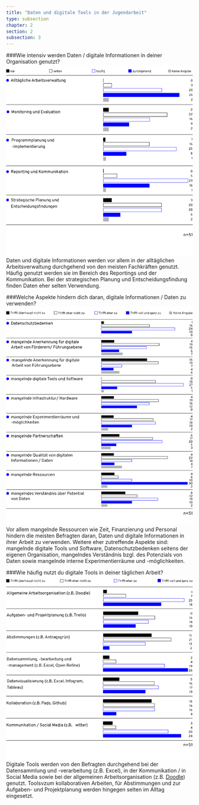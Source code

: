 ```yaml
---
title: "Daten und digitale Tools in der Jugendarbeit"
type: subsection
chapter: 2
section: 2
subsection: 3
---
```


###Wie intensiv werden Daten / digitale Informationen in deiner Organisation genutzt?
![nutzung](/images/10-nutzung-von-daten.svg "nutzung")
Daten und digitale Informationen werden vor allem in der alltäglichen Arbeitsverwaltung durchgehend 
von den meisten Fachkräften genutzt. Häufig genutzt werden sie im Bereich des Reportings und der 
Kommunikation. Bei der strategischen Planung und Entscheidungsfindung finden Daten eher selten Verwendung.

###Welche Aspekte hindern dich daran, digitale Informationen / Daten zu verwenden?
![hindernisse](/images/11-hindernisse.svg "hindernisse")
Vor allem mangelnde Ressourcen wie Zeit, Finanzierung und Personal hindern die meisten
Befragten daran, Daten und digitale Informationen in ihrer Arbeit zu verwenden. Weitere eher
zutreffende Aspekte sind: mangelnde digitale Tools und Software, Datenschutzbedenken seitens
der eigenen Organisation, mangelndes Verständnis bzgl. des Potenzials von Daten sowie
mangelnde interne Experimentierräume und -möglichkeiten.

###Wie häufig nutzt du digitale Tools in deiner täglichen Arbeit?
![haeufigkeit](/images/12-haeufigkeit.svg "haeufigkeit")
Digitale Tools werden von den Befragten durchgehend bei der Datensammlung und 
-verarbeitung (z.B. Excel), in der Kommunikation / in Social Media sowie bei der 
allgemeinen Arbeitsorganisation (z.B. [Doodle](https://doodle.com/de/)) genutzt. Toolsvzum kollaborativen Arbeiten, 
für Abstimmungen und zur Aufgaben- und Projektplanung werden hingegen selten im Alltag eingesetzt.